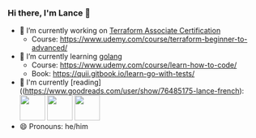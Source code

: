 ### Hi there, I'm Lance 👋

- 🔭 I’m currently working on [Terraform Associate Certification](https://www.hashicorp.com/certification/terraform-associate)
  - Course: https://www.udemy.com/course/terraform-beginner-to-advanced/
- 🌱 I’m currently learning [golang](https://golang.org)
  - Course: https://www.udemy.com/course/learn-how-to-code/
  - Book: https://quii.gitbook.io/learn-go-with-tests/
- :book: I'm currently [reading]((https://www.goodreads.com/user/show/76485175-lance-french):<br>
[<img src="https://images-na.ssl-images-amazon.com/images/I/51r8VtdbbJL._SX379_BO1,204,203,200_.jpg" width="50">](https://www.oreilly.com/library/view/implementing-service-level/9781492076803/)&nbsp;[<img src="https://images1.penguinrandomhouse.com/cover/9780525566144" width="50">](https://fivebooks.com/book/how-to-live-a-good-life-a-guide-to-choosing-your-personal-philosophy/)&nbsp;[<img src="https://m.media-amazon.com/images/I/41ZpU6uedGL.jpg" width="50">](https://gettingmore.com/the-book/)<br>
- 😄 Pronouns: he/him
